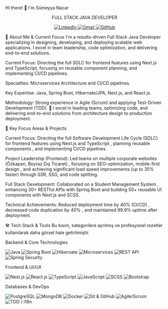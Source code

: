 Hi there! 👋 I'm Sümeyya Nacar

<div align="center"> <p>FULL STACK JAVA DEVELOPER</p>  <a href="https://www.linkedin.com/in/sumeyyanacar" target="_blank"> <img src="https://img.shields.io/badge/LinkedIn-0077B5?style=for-the-badge&logo=linkedin&logoColor=white" alt="LinkedIn"> </a> <a href="mailto:sumeyyanacar08@gmail.com"> <img src="https://img.shields.io/badge/Email-D14836?style=for-the-badge&logo=gmail&logoColor=white" alt="Gmail"> </a> <a href="https://github.com/SumeyyaNacar"> <img src="https://img.shields.io/badge/GitHub-100000?style=for-the-badge&logo=github&logoColor=white" alt="GitHub"> </a> </div>

🚀 About Me & Current Focus
I'm a results-driven Full Stack Java Developer specializing in designing, developing, and deploying scalable web applications. I excel in team leadership, code optimization, and delivering end-to-end solutions.

Current Focus: Directing the full SDLC for frontend features using Next.js and TypeScript, focusing on reusable component planning, and implementing CI/CD pipelines.

Specialties: Microservices Architecture and CI/CD pipelines.

Key Expertise: Java, Spring Boot, Hibernate/JPA, Next.js, and React.js.

Methodology: Strong experience in Agile (Scrum) and applying Test-Driven Development (TDD).
🚀 I excel in leading teams, optimizing code, and delivering end-to-end solutions from architecture design to production deployment.

🌟 Key Focus Areas & Projects

Current Focus: Directing the full Software Development Life Cycle (SDLC) for frontend features using Next.js and TypeScript , planning reusable components , and implementing CI/CD pipelines.

Project Leadership (Frontend): Led teams on multiple corporate websites (Özkapan, Boyraz Dış Ticaret) , focusing on SEO-optimization, mobile-first design , and achieving significant load speed improvements (up to 35% faster)  through SSR, SSG, and code splitting.

Full Stack Development: Collaborated on a Student Management System , enhancing 30+ RESTful APIs with Spring Boot and building 50+ reusable UI components with Next.js and SCSS.

Technical Achievements: Reduced deployment time by 40% (CI/CD) , decreased code duplication by 40% , and maintained 99.9% uptime after deployment.

🛠️ Tech Stack & Tools
Bu kısım, kategorilere ayrılmış ve profesyonel rozetler kullanılarak daha görsel hale getirilmiştir.

Backend & Core Technologies
<p align="left"> <img src="https://img.shields.io/badge/Java-007396?style=for-the-badge&logo=java&logoColor=white" alt="Java"/> <img src="https://img.shields.io/badge/Spring%20Boot-6DB33F?style=for-the-badge&logo=spring&logoColor=white" alt="Spring Boot"/> <img src="https://img.shields.io/badge/Hibernate-59666C?style=for-the-badge&logo=hibernate&logoColor=white" alt="Hibernate"/> <img src="https://img.shields.io/badge/Microservices-333333?style=for-the-badge&logo=microservices&logoColor=white" alt="Microservices"/> <img src="https://img.shields.io/badge/REST%20API-333333?style=for-the-badge&logo=rest&logoColor=white" alt="REST API"/> <img src="https://img.shields.io/badge/Spring%20Security-6DB33F?style=for-the-badge&logo=springsecurity&logoColor=white" alt="Spring Security"/> </p>

Frontend & UI/UX
<p align="left"> <img src="https://img.shields.io/badge/Next.js-000000?style=for-the-badge&logo=next.js&logoColor=white" alt="Next.js"/> <img src="https://img.shields.io/badge/React-61DAFB?style=for-the-badge&logo=react&logoColor=black" alt="React.js"/> <img src="https://img.shields.io/badge/TypeScript-3178C6?style=for-the-badge&logo=typescript&logoColor=white" alt="TypeScript"/> <img src="https://img.shields.io/badge/JavaScript-F7DF1E?style=for-the-badge&logo=javascript&logoColor=black" alt="JavaScript"/> <img src="https://img.shields.io/badge/SCSS-CC6699?style=for-the-badge&logo=sass&logoColor=white" alt="SCSS"/> <img src="https://img.shields.io/badge/Bootstrap-7952B3?style=for-the-badge&logo=bootstrap&logoColor=white" alt="Bootstrap"/> </p>

Databases & DevOps
<p align="left"> <img src="https://img.shields.io/badge/PostgreSQL-316192?style=for-the-badge&logo=postgresql&logoColor=white" alt="PostgreSQL"/> <img src="https://img.shields.io/badge/MongoDB-47A248?style=for-the-badge&logo=mongodb&logoColor=white" alt="MongoDB"/> <img src="https://img.shields.io/badge/Docker-2496ED?style=for-the-badge&logo=docker&logoColor=white" alt="Docker"/> <img src="https://img.shields.io/badge/Git%2FGitHub-181717?style=for-the-badge&logo=github&logoColor=white" alt="Git & GitHub"/> <img src="https://img.shields.io/badge/Agile%2FScrum-00A997?style=for-the-badge&logo=agile&logoColor=white" alt="Agile/Scrum"/> <img src="https://img.shields.io/badge/TDD%2FI18N-333333?style=for-the-badge&logoColor=white" alt="TDD / i18n"/> </p>
